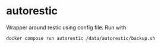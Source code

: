 # autorestic

Wrapper around restic using config file. Run with

```bash
docker compose run autorestic /data/autorestic/backup.sh
```
